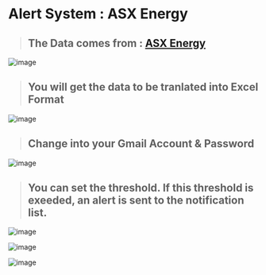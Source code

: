 # Alert System : ASX Energy

> ## The Data comes from : [ASX Energy](https://www.asxenergy.com.au/futures_au)

![image](http://p1.bqimg.com/567571/d03bc4bee749cd48.png)


> ##  You will get the data to be tranlated into Excel Format

![image](http://p1.bqimg.com/567571/eb781d8d2ddd4d97.png)


> ## Change into your Gmail Account & Password

![image](http://p1.bqimg.com/567571/fd7260985034750d.png)

> ## You can set the threshold. If this threshold is exeeded, an alert is sent to the notification list.

![image](http://p1.bqimg.com/567571/0e967b13b8761be0.png)

![image](http://i1.piimg.com/567571/150eb318715dee91.png)

![image](http://i1.piimg.com/567571/ddb0031280188dea.jpg)
